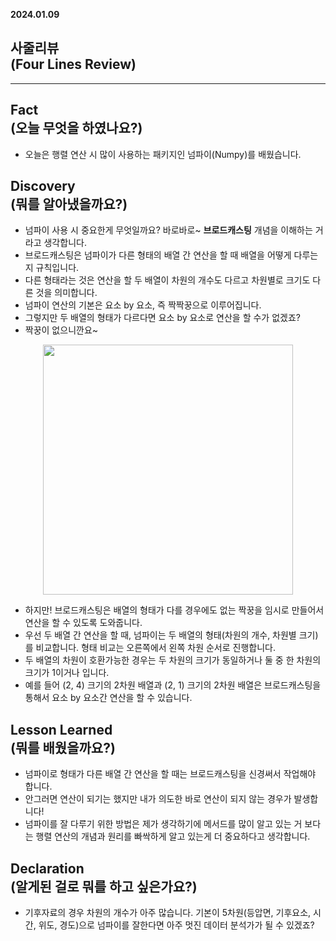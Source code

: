 <style>
  @media (max-width: 600px) {
    body {
      font-size: 14px;
      line-height: 1.5;
    }
  }
</style>

**2024.01.09**
## 사줄리뷰<br>(Four Lines Review)</br>
---
## Fact<br>(오늘 무엇을 하였나요?)</br>
- 오늘은 행렬 연산 시 많이 사용하는 패키지인 넘파이(Numpy)를 배웠습니다.

## Discovery<br>(뭐를 알아냈을까요?)</br>
- 넘파이 사용 시 중요한게 무엇일까요? 바로바로~ **브로드캐스팅** 개념을 이해하는 거라고 생각합니다.
- 브로드캐스팅은 넘파이가 다른 형태의 배열 간 연산을 할 때 배열을 어떻게 다루는 지 규칙입니다.
- 다른 형태라는 것은 연산을 할 두 배열이 차원의 개수도 다르고 차원별로 크기도 다른 것을 의미합니다.
- 넘파이 연산의 기본은 요소 by 요소, 즉 짝짝꿍으로 이루어집니다.
- 그렇지만 두 배열의 형태가 다르다면 요소 by 요소로 연산을 할 수가 없겠죠?
- 짝꿍이 없으니깐요~

<figure style="text-align: center;">
    <img src = 'https://github.com/user-attachments/assets/47001b67-9ab3-4100-af99-32ca2b15185c' alt='' width='400'>
</figure>

- 하지만! 브로드캐스팅은 배열의 형태가 다를 경우에도 없는 짝꿍을 임시로 만들어서 연산을 할 수 있도록 도와줍니다.
- 우선 두 배열 간 연산을 할 때, 넘파이는 두 배열의 형태(차원의 개수, 차원별 크기)를 비교합니다. 형태 비교는 오른쪽에서 왼쪽 차원 순서로 진행합니다.
- 두 배열의 차원이 호환가능한 경우는 두 차원의 크기가 동일하거나 둘 중 한 차원의 크기가 1이거나 입니다.
- 예를 들어 (2, 4) 크기의 2차원 배열과 (2, 1) 크기의 2차원 배열은 브로드캐스팅을 통해서 요소 by 요소간 연산을 할 수 있습니다.

## Lesson Learned<br>(뭐를 배웠을까요?)</br>
- 넘파이로 형태가 다른 배열 간 연산을 할 때는 브로드캐스팅을 신경써서 작업해야 합니다.
- 안그러면 연산이 되기는 했지만 내가 의도한 바로 연산이 되지 않는 경우가 발생합니다!
- 넘파이를 잘 다루기 위한 방법은 제가 생각하기에 메서드를 많이 알고 있는 거 보다는 행렬 연산의 개념과 원리를 빠싹하게 알고 있는게 더 중요하다고 생각합니다.

## Declaration<br>(알게된 걸로 뭐를 하고 싶은가요?)</br>
- 기후자료의 경우 차원의 개수가 아주 많습니다. 기본이 5차원(등압면, 기후요소, 시간, 위도, 경도)으로 넘파이를 잘한다면 아주 멋진 데이터 분석가가 될 수 있겠죠?